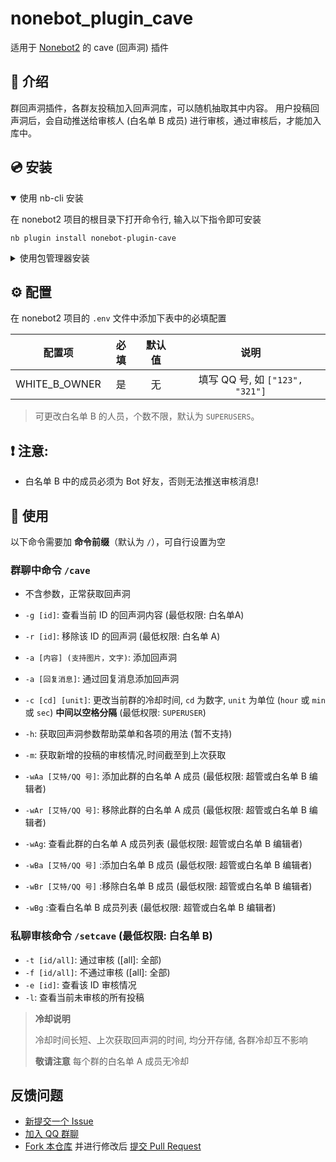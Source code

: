 # nonebot_plugin_cave

适用于 [Nonebot2](https://v2.nonebot.dev) 的 cave (回声洞) 插件

## 📖 介绍
群回声洞插件，各群友投稿加入回声洞库，可以随机抽取其中内容。
用户投稿回声洞后，会自动推送给审核人 (白名单 B 成员) 进行审核，通过审核后，才能加入库中。  

## 💿 安装

<details open>
<summary>使用 nb-cli 安装</summary>

在 nonebot2 项目的根目录下打开命令行, 输入以下指令即可安装

```
nb plugin install nonebot-plugin-cave
```

</details>

<details>
<summary>使用包管理器安装</summary>
在 nonebot2 项目的插件目录下, 打开命令行, 根据你使用的包管理器, 输入相应的安装命令

<details>
<summary>pip</summary>

    pip install nonebot-plugin-cave
</details>
<details>
<summary>pdm</summary>

    pdm add nonebot-plugin-cave
</details>
<details>
<summary>poetry</summary>

    poetry add nonebot-plugin-cave
</details>
<details>
<summary>conda</summary>

    conda install nonebot-plugin-cave
</details>

打开 nonebot2 项目根目录下的 `pyproject.toml` 文件, 在 `[tool.nonebot]` 部分的 `plugins` 项里追加写入

```toml
[tool.nonebot]
plugins = [
    # ...
    "nonebot_plugin_cave"
]
```
</details>

## ⚙️ 配置

在 nonebot2 项目的 `.env` 文件中添加下表中的必填配置

| 配置项 | 必填 | 默认值 | 说明 |
|:-----:|:----:|:----:|:----:|
| WHITE_B_OWNER | 是 | 无 | 填写 QQ 号, 如 `["123", "321"]` |

> 可更改白名单 B 的人员，个数不限，默认为 `SUPERUSERS`。

## ❗ 注意:  

- 白名单 B 中的成员必须为 Bot 好友，否则无法推送审核消息! 

## 🎉 使用

以下命令需要加 __命令前缀__（默认为 `/`），可自行设置为空

### 群聊中命令 `/cave`

- 不含参数，正常获取回声洞
- `-g [id]`: 查看当前 ID 的回声洞内容 (最低权限: 白名单A)  
- `-r [id]`: 移除该 ID 的回声洞 (最低权限: 白名单 A)  
- `-a [内容] (支持图片，文字)`: 添加回声洞 
- `-a [回复消息]`: 通过回复消息添加回声洞
- `-c [cd] [unit]`: 更改当前群的冷却时间, `cd` 为数字, `unit` 为单位 (`hour` 或 `min` 或 `sec`) **____中间以空格分隔____** (最低权限: `SUPERUSER`)
- `-h`: 获取回声洞参数帮助菜单和各项的用法 (暂不支持)
- `-m`: 获取新增的投稿的审核情况,时间截至到上次获取  

- `-wAa [艾特/QQ 号]`: 添加此群的白名单 A 成员 (最低权限: 超管或白名单 B 编辑者)
- `-wAr [艾特/QQ 号]`: 移除此群的白名单 A 成员 (最低权限: 超管或白名单 B 编辑者)
- `-wAg`: 查看此群的白名单 A 成员列表 (最低权限: 超管或白名单 B 编辑者)

- `-wBa [艾特/QQ 号]` :添加白名单 B 成员 (最低权限: 超管或白名单 B 编辑者)
- `-wBr [艾特/QQ 号]` :移除白名单 B 成员 (最低权限: 超管或白名单 B 编辑者)
- `-wBg` :查看白名单 B 成员列表 (最低权限: 超管或白名单 B 编辑者)

### 私聊审核命令 `/setcave` (最低权限: 白名单 B)  
- `-t [id/all]`: 通过审核 ([all]: 全部)  
- `-f [id/all]`: 不通过审核 ([all]: 全部)
- `-e [id]`: 查看该 ID 审核情况
- `-l`: 查看当前未审核的所有投稿

> **冷却说明**
> 
> 冷却时间长短、上次获取回声洞的时间, 均分开存储, 各群冷却互不影响
> 
> **敬请注意** 每个群的白名单 A 成员无冷却

## 反馈问题
- [新提交一个 Issue](https://github.com/hmzz804/nonebot_plugin_cave/issues/new)
- [加入 QQ 群聊](https://qm.qq.com/cgi-bin/qm/qr?k=0ooOw1C6cRLFGaw_rEcf60p6hKqojGe_&jump_from=webapi&authKey=o9g5NjKyg4lrluy9wxU8GLrK9AUCxoIFjyJqxMxuYapMwwLfKQRv9VYGZXcPPV5f)
- [Fork 本仓库](https://github.com/hmzz804/nonebot_plugin_cave/fork) 并进行修改后 [提交 Pull Request](https://github.com/hmzz804/nonebot_plugin_cave/compare)
